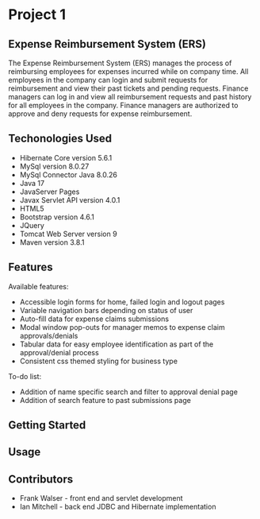 # Project 1

## Expense Reimbursement System (ERS)

The Expense Reimbursement System (ERS) manages the process of reimbursing employees for expenses incurred while on
company time. All employees in the company can login and submit requests for reimbursement and view their past tickets
and pending requests. Finance managers can log in and view all reimbursement requests and past history for all employees
in the company. Finance managers are authorized to approve and deny requests for expense reimbursement.

## Techonologies Used
* Hibernate Core version 5.6.1
* MySql version 8.0.27
* MySql Connector Java 8.0.26
* Java 17
* JavaServer Pages
* Javax Servlet API version 4.0.1
* HTML5
* Bootstrap version 4.6.1
* JQuery
* Tomcat Web Server version 9
* Maven version 3.8.1

## Features
Available features:
* Accessible login forms for home, failed login and logout pages
* Variable navigation bars depending on status of user
* Auto-fill data for expense claims submissions
* Modal window pop-outs for manager memos to expense claim approvals/denials
* Tabular data for easy employee identification as part of the approval/denial process
* Consistent css themed styling for business type

To-do list:
* Addition of name specific search and filter to approval denial page
* Addition of search feature to past submissions page

## Getting Started


## Usage


## Contributors
* Frank Walser - front end and servlet development
* Ian Mitchell - back end JDBC and Hibernate implementation


